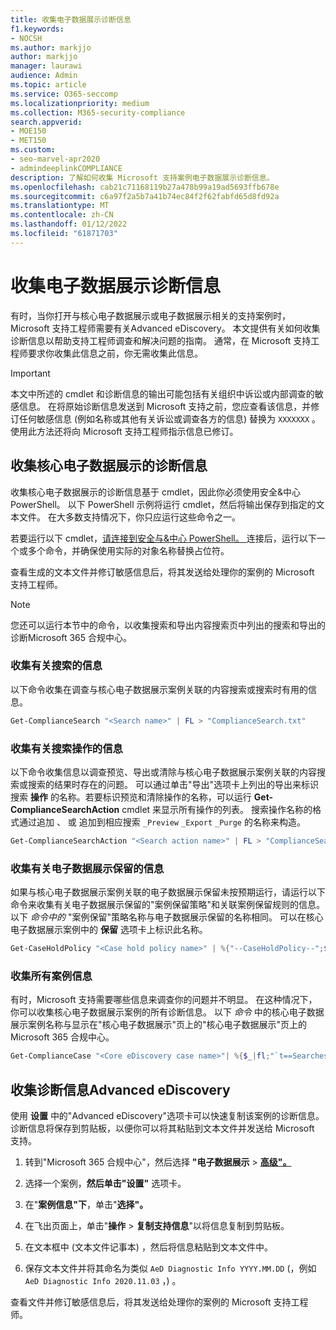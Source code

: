 ```yaml
---
title: 收集电子数据展示诊断信息
f1.keywords:
- NOCSH
ms.author: markjjo
author: markjjo
manager: laurawi
audience: Admin
ms.topic: article
ms.service: O365-seccomp
ms.localizationpriority: medium
ms.collection: M365-security-compliance
search.appverid:
- MOE150
- MET150
ms.custom:
- seo-marvel-apr2020
- admindeeplinkCOMPLIANCE
description: 了解如何收集 Microsoft 支持案例电子数据展示诊断信息。
ms.openlocfilehash: cab21c71168119b27a478b99a19ad5693ffb678e
ms.sourcegitcommit: c6a97f2a5b7a41b74ec84f2f62fabfd65d8fd92a
ms.translationtype: MT
ms.contentlocale: zh-CN
ms.lasthandoff: 01/12/2022
ms.locfileid: "61871703"
---
```

# <a name="collect-ediscovery-diagnostic-information"></a>收集电子数据展示诊断信息

有时，当你打开与核心电子数据展示或电子数据展示相关的支持案例时，Microsoft 支持工程师需要有关Advanced eDiscovery。 本文提供有关如何收集诊断信息以帮助支持工程师调查和解决问题的指南。 通常，在 Microsoft 支持工程师要求你收集此信息之前，你无需收集此信息。

> [!IMPORTANT]
> 本文中所述的 cmdlet 和诊断信息的输出可能包括有关组织中诉讼或内部调查的敏感信息。 在将原始诊断信息发送到 Microsoft 支持之前，您应查看该信息，并修订任何敏感信息 (例如名称或其他有关诉讼或调查各方的信息) 替换为 `XXXXXXX` 。 使用此方法还将向 Microsoft 支持工程师指示信息已修订。

## <a name="collect-diagnostic-information-for-core-ediscovery"></a>收集核心电子数据展示的诊断信息

收集核心电子数据展示的诊断信息基于 cmdlet，因此你必须使用安全&中心 PowerShell。 以下 PowerShell 示例将运行 cmdlet，然后将输出保存到指定的文本文件。 在大多数支持情况下，你只应运行这些命令之一。

若要运行以下 cmdlet，[请连接到安全与&中心 PowerShell。 </span> ](/powershell/exchange/connect-to-scc-powershell) 连接后，运行以下一个或多个命令，并确保使用实际的对象名称替换占位符。

查看生成的文本文件并修订敏感信息后，将其发送给处理你的案例的 Microsoft 支持工程师。

> [!NOTE]
> 您还可以运行本节中的命令，以收集搜索和导出内容搜索页中列出的搜索和导出的诊断Microsoft 365 合规中心。 

### <a name="collect-information-about-searches"></a>收集有关搜索的信息

以下命令收集在调查与核心电子数据展示案例关联的内容搜索或搜索时有用的信息。

```powershell
Get-ComplianceSearch "<Search name>" | FL > "ComplianceSearch.txt"
```

### <a name="collect-information-about-search-actions"></a>收集有关搜索操作的信息

以下命令收集信息以调查预览、导出或清除与核心电子数据展示案例关联的内容搜索或搜索的结果时存在的问题。 可以通过单击"导出"选项卡上列出的导出来标识搜索 **操作** 的名称。若要标识预览和清除操作的名称，可以运行 **Get-ComplianceSearchAction** cmdlet 来显示所有操作的列表。 搜索操作名称的格式通过追加 、 或 追加到相应搜索 `_Preview` `_Export` `_Purge` 的名称来构造。

```powershell
Get-ComplianceSearchAction "<Search action name>" | FL > "ComplianceSearchAction.txt"
```

### <a name="collect-information-about-ediscovery-holds"></a>收集有关电子数据展示保留的信息

如果与核心电子数据展示案例关联的电子数据展示保留未按预期运行，请运行以下命令来收集有关电子数据展示保留的"案例保留策略"和关联案例保留规则的信息。 以下 *命令中的* "案例保留"策略名称与电子数据展示保留的名称相同。 可以在核心电子数据展示案例中的 **保留** 选项卡上标识此名称。

```powershell
Get-CaseHoldPolicy "<Case hold policy name>" | %{"--CaseHoldPolicy--";$_|FL;"--CaseHoldRule--";Get-CaseHoldRule -Policy $_.Name | FL} > "eDiscoveryCaseHold.txt"
```

### <a name="collect-all-case-information"></a>收集所有案例信息

有时，Microsoft 支持需要哪些信息来调查你的问题并不明显。 在这种情况下，你可以收集核心电子数据展示案例的所有诊断信息。 以下 *命令* 中的核心电子数据展示案例名称与显示在"核心电子数据展示"页上的"核心电子数据展示"页上的Microsoft 365 合规中心。

```powershell
Get-ComplianceCase "<Core eDiscovery case name>"| %{$_|fl;"`t==Searches==";Get-ComplianceSearch -Case $_.Name | FL;"`t==Search Actions==";Get-ComplianceSearchAction -Case $_.Name |FL;"`t==Holds==";Get-CaseHoldPolicy -Case $_.Name | %{$_|FL;"`t`t ==$($_.Name) Rules==";Get-CaseHoldRule -Policy $_.Name | FL}} > "eDiscoveryCase.txt"
```

## <a name="collect-diagnostic-information-for-advanced-ediscovery"></a>收集诊断信息Advanced eDiscovery

使用 **设置** 中的"Advanced eDiscovery"选项卡可以快速复制该案例的诊断信息。 诊断信息将保存到剪贴板，以便你可以将其粘贴到文本文件并发送给 Microsoft 支持。

1. 转到"Microsoft 365 合规中心"，然后选择 **"电子数据展示**  >  <a href="https://go.microsoft.com/fwlink/p/?linkid=2174006" target="_blank">**高级"。**</a>

2. 选择一个案例，**然后单击"设置"** 选项卡。

3. 在"**案例信息"下**，单击"**选择"。**

4. 在飞出页面上，单击"**操作**  >  **复制支持信息**"以将信息复制到剪贴板。

5. 在文本框中 (文本文件记事本) ，然后将信息粘贴到文本文件中。

6. 保存文本文件并将其命名为类似 `AeD Diagnostic Info YYYY.MM.DD` (，例如 `AeD Diagnostic Info 2020.11.03` ，) 。

查看文件并修订敏感信息后，将其发送给处理你的案例的 Microsoft 支持工程师。
